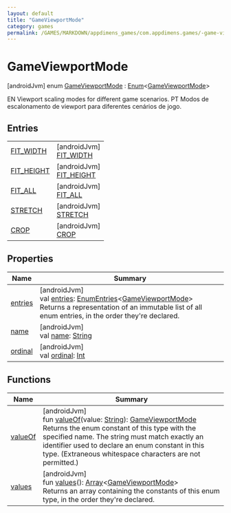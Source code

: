 ```yaml
---
layout: default
title: "GameViewportMode"
category: games
permalink: /GAMES/MARKDOWN/appdimens_games/com.appdimens.games/-game-viewport-mode/index.html
---
```


# GameViewportMode

[androidJvm]
enum [GameViewportMode](index.md) : [Enum](https://kotlinlang.org/api/core/kotlin-stdlib/kotlin/-enum/index.html)<[GameViewportMode](index.md)> 

EN Viewport scaling modes for different game scenarios. PT Modos de escalonamento de viewport para diferentes cenários de jogo.

## Entries

| | |
|---|---|
| [FIT_WIDTH](-f-i-t_-w-i-d-t-h/index.md) | [androidJvm]<br>[FIT_WIDTH](-f-i-t_-w-i-d-t-h/index.md) |
| [FIT_HEIGHT](-f-i-t_-h-e-i-g-h-t/index.md) | [androidJvm]<br>[FIT_HEIGHT](-f-i-t_-h-e-i-g-h-t/index.md) |
| [FIT_ALL](-f-i-t_-a-l-l/index.md) | [androidJvm]<br>[FIT_ALL](-f-i-t_-a-l-l/index.md) |
| [STRETCH](-s-t-r-e-t-c-h/index.md) | [androidJvm]<br>[STRETCH](-s-t-r-e-t-c-h/index.md) |
| [CROP](-c-r-o-p/index.md) | [androidJvm]<br>[CROP](-c-r-o-p/index.md) |

## Properties

| Name | Summary |
|---|---|
| [entries](entries.md) | [androidJvm]<br>val [entries](entries.md): [EnumEntries](https://kotlinlang.org/api/core/kotlin-stdlib/kotlin.enums/-enum-entries/index.html)<[GameViewportMode](index.md)><br>Returns a representation of an immutable list of all enum entries, in the order they're declared. |
| [name](-c-r-o-p/index.md#-372974862%2FProperties%2F-188932584) | [androidJvm]<br>val [name](-c-r-o-p/index.md#-372974862%2FProperties%2F-188932584): [String](https://kotlinlang.org/api/core/kotlin-stdlib/kotlin/-string/index.html) |
| [ordinal](-c-r-o-p/index.md#-739389684%2FProperties%2F-188932584) | [androidJvm]<br>val [ordinal](-c-r-o-p/index.md#-739389684%2FProperties%2F-188932584): [Int](https://kotlinlang.org/api/core/kotlin-stdlib/kotlin/-int/index.html) |

## Functions

| Name | Summary |
|---|---|
| [valueOf](value-of.md) | [androidJvm]<br>fun [valueOf](value-of.md)(value: [String](https://kotlinlang.org/api/core/kotlin-stdlib/kotlin/-string/index.html)): [GameViewportMode](index.md)<br>Returns the enum constant of this type with the specified name. The string must match exactly an identifier used to declare an enum constant in this type. (Extraneous whitespace characters are not permitted.) |
| [values](values.md) | [androidJvm]<br>fun [values](values.md)(): [Array](https://kotlinlang.org/api/core/kotlin-stdlib/kotlin/-array/index.html)<[GameViewportMode](index.md)><br>Returns an array containing the constants of this enum type, in the order they're declared. |